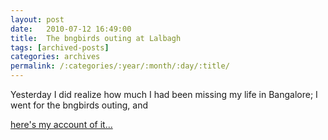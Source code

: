 ```yaml
---
layout: post
date:	2010-07-12 16:49:00
title:  The bngbirds outing at Lalbagh
tags: [archived-posts]
categories: archives
permalink: /:categories/:year/:month/:day/:title/
---
```

Yesterday I did realize how much I had been missing my life in Bangalore; I went for the bngbirds outing, and 

<a href="http://bangalore.citizenmatters.in/blogs/show_entry/2173"> here's my account of it... </a>
